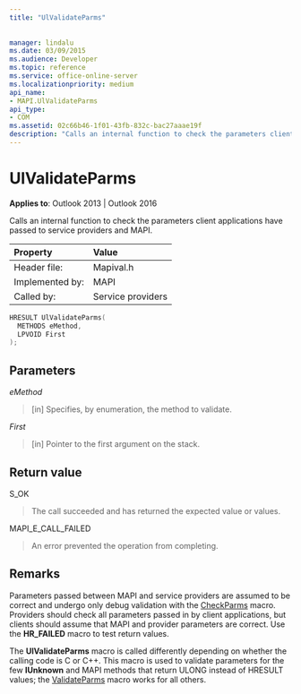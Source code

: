 ```yaml
---
title: "UlValidateParms"
 
 
manager: lindalu
ms.date: 03/09/2015
ms.audience: Developer
ms.topic: reference
ms.service: office-online-server
ms.localizationpriority: medium
api_name:
- MAPI.UlValidateParms
api_type:
- COM
ms.assetid: 02c66b46-1f01-43fb-832c-bac27aaae19f
description: "Calls an internal function to check the parameters client applications that have passed to service providers and MAPI."
---
```


# UlValidateParms

  
  
**Applies to**: Outlook 2013 | Outlook 2016 
  
Calls an internal function to check the parameters client applications have passed to service providers and MAPI. 
  
|Property |Value |
|:-----|:-----|
|Header file:  <br/> |Mapival.h  <br/> |
|Implemented by:  <br/> |MAPI  <br/> |
|Called by:  <br/> |Service providers  <br/> |
   
```cpp
HRESULT UlValidateParms(
  METHODS eMethod,
  LPVOID First
);
```

## Parameters

 _eMethod_
  
> [in] Specifies, by enumeration, the method to validate. 
    
 _First_
  
> [in] Pointer to the first argument on the stack.
    
## Return value

S_OK 
  
> The call succeeded and has returned the expected value or values. 
    
MAPI_E_CALL_FAILED 
  
> An error prevented the operation from completing.
    
## Remarks

Parameters passed between MAPI and service providers are assumed to be correct and undergo only debug validation with the [CheckParms](checkparms.md) macro. Providers should check all parameters passed in by client applications, but clients should assume that MAPI and provider parameters are correct. Use the **HR_FAILED** macro to test return values. 
  
The **UlValidateParms** macro is called differently depending on whether the calling code is C or C++. This macro is used to validate parameters for the few **IUnknown** and MAPI methods that return ULONG instead of HRESULT values; the [ValidateParms](validateparms.md) macro works for all others. 
  


